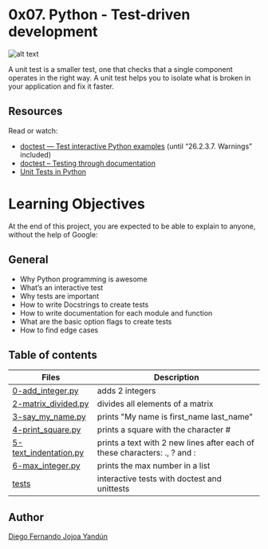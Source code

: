 # 0x07. Python - Test-driven development

![alt text](https://s3.amazonaws.com/intranet-projects-files/holbertonschool-higher-level_programming+/246/giphy-4.gif)

A unit test is a smaller test, one that checks that a single component operates in the right way. A unit test helps you to isolate what is broken in your application and fix it faster.

## Resources
Read or watch:

* [doctest — Test interactive Python examples](https://docs.python.org/3.4/library/doctest.html) (until “26.2.3.7. Warnings” included)
* [doctest – Testing through documentation](https://pymotw.com/3/doctest/)
* [Unit Tests in Python](https://www.youtube.com/watch?v=1Lfv5tUGsn8)

# Learning Objectives
At the end of this project, you are expected to be able to explain to anyone, without the help of Google:

## General
* Why Python programming is awesome
* What’s an interactive test
* Why tests are important
* How to write Docstrings to create tests
* How to write documentation for each module and function
* What are the basic option flags to create tests
* How to find edge cases

## Table of contents

Files | Description
----- | -----------
[0-add_integer.py](./0-add_integer.py) | adds 2 integers
[2-matrix_divided.py](./2-matrix_divided.py) | divides all elements of a matrix
[3-say_my_name.py](./3-say_my_name.py) | prints "My name is first_name last_name"
[4-print_square.py](./4-print_square.py) | prints a square with the character #
[5-text_indentation.py](./5-text_indentation.py) | prints a text with 2 new lines after each of these characters: ., ? and :
[6-max_integer.py](./6-max_integer.py) | prints the max number in a list
[tests](./tests) | interactive tests with doctest and unittests

## Author

[Diego Fernando Jojoa Yandún](https://github.com/diegojojoayandun)
